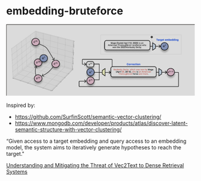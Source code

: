 # embedding-bruteforce

![vec2txt.png](vec2txt.png)

Inspired by: 

- https://github.com/SurfinScott/semantic-vector-clustering/
- https://www.mongodb.com/developer/products/atlas/discover-latent-semantic-structure-with-vector-clustering/

“Given access to a target embedding and query access to an embedding model, the system aims to iteratively generate hypotheses to reach the target."

[Understanding and Mitigating the Threat of Vec2Text to Dense Retrieval Systems](https://arxiv.org/html/2402.12784v2)
